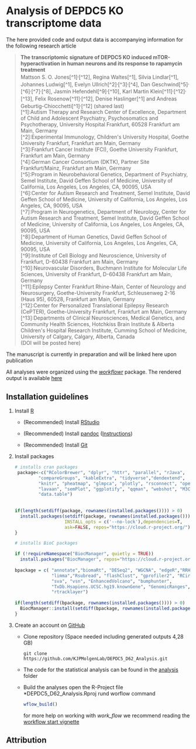 # Analysis of DEPDC5 KO transcriptome data

The here provided code and output data is accompanying information for the following research article 

> **The transcriptomic signature of DEPDC5 KO induced mTOR-hyperactivation in human neurons and its response to rapamycin treatment**
><br> 
>Mattson S. O. Jones[^1]<sup>,</sup>[^12], Regina Waltes[^1], Silvia Lindlar[^1], Johannes Ludwig[^1], Evelyn Ullrich[^2]<sup>,</sup>[^3]<sup>,</sup>[^4], Dan Geschwind[^5]<sup>,</sup>[^6]<sup>,</sup>[^7]<sup>,</sup>[^8], Jasmin Hefendehl[^9]<sup>,</sup>[^10], Karl Martin Klein[^11]<sup>,</sup>[^12]<sup>,</sup>[^13], Felix Rosenow[^11]<sup>,</sup>[^12], Denise Haslinger[^1] and Andreas Geburtig-Chiocchetti[^1]<sup>,</sup>[^12] (shared last)
><br>[^1]:Autism Therapy and Research Center of Excellence, Department of Child and Adolescent Psychiatry, Psychosomatics and Psychotherapy, University Hospital Frankfurt, 60528 Frankfurt am Main, Germany
><br>[^2]:Experimental Immunology, Children's University Hospital, Goethe University Frankfurt, Frankfurt am Main, Germany
><br>[^3]:Frankfurt Cancer Institute (FCI), Goethe University Frankfurt, Frankfurt am Main, Germany
><br>[^4]:German Cancer Consortium (DKTK), Partner Site Frankfurt/Mainz, Frankfurt am Main, Germany
><br>[^5]:Program in Neurobehavioral Genetics, Department of Psychiatry, Semel Institute, David Geffen School of Medicine, University of California, Los Angeles, Los Angeles, CA, 90095, USA
><br>[^6]:Center for Autism Research and Treatment, Semel Institute, David Geffen School of Medicine, University of California, Los Angeles, Los Angeles, CA, 90095, USA
><br>[^7]:Program in Neurogenetics, Department of Neurology, Center for Autism Research and Treatment, Semel Institute, David Geffen School of Medicine, University of California, Los Angeles, Los Angeles, CA, 90095, USA
><br>[^8]:Department of Human Genetics, David Geffen School of Medicine, University of California, Los Angeles, Los Angeles, CA, 90095, USA
><br>[^9]:Institute of Cell Biology and Neuroscience, University of Frankfurt, D-60438 Frankfurt am Main, Germany
><br>[^10]:Neurovascular Disorders, Buchmann Institute for Molecular Life Sciences, University of Frankfurt, D-60438 Frankfurt am Main, Germany
><br>[^11]:Epilepsy Center Frankfurt Rhine-Main, Center of Neurology and Neurosurgery, Goethe-University Frankfurt, Schleusenweg 2-16 (Haus 95), 60528, Frankfurt am Main, Germany 
><br>[^12]:Center for Personalized Translational Epilepsy Research (CePTER), Goethe-University Frankfurt, Frankfurt am Main, Germany
><br>[^13]:Departments of Clinical Neurosciences, Medical Genetics, and Community Health Sciences, Hotchkiss Brain Institute & Alberta Children's Hospital Research Institute, Cumming School of Medicine, University of Calgary, Calgary, Alberta, Canada
><br>(DOI will be posted here)

The manuscript is currently in preparation and will be linked here upon publication

All analyses were organized using the [*workflowr*](https://github.com/workflowr/workflowr) package. 
The rendered output is available [here](https://kjpmolgenlab.github.io/DEPDC5_D62_Analysis/)


## Installation guidelines


1. Install [R][r]

    * (Recommended) Install [RStudio][rstudio]

    * (Recommended) Install [pandoc][] ([Instructions][pandoc-install])

    * (Recommended) Install [Git][git]


2. Install packages


    ```r
    # installs cran packages
     package<-c("RColorBrewer", "dplyr", "httr", "parallel", "rJava",
             "compareGroups", "kableExtra", "tidyverse","dendextend",
             "knitr", "pheatmap", "glmpca", "plotly", "rsconnect", "openxlsx",
             "lavaan", "semPlot", "ggplotify", "qqman", "webshot", "M3C",
             "data.table")
  
  
    if(length(setdiff(package, rownames(installed.packages()))) > 0)	{
      install.packages(setdiff(package, rownames(installed.packages())),
                       INSTALL_opts = c('--no-lock'),dependencies=T,
                       ask=FALSE, repos="https://cloud.r-project.org/")
    }
    
    # installs BioC packages
    
    if (!requireNamespace("BiocManager", quietly = TRUE))
      install.packages("BiocManager", repos="https://cloud.r-project.org/")
  
    bpackage = c( "annotate","biomaRt", "DESeq2", "WGCNA", "edgeR","RRHO",
                  "limma","Rsubread", "flashClust", "gprofiler2", "RCircos",
                  "sva", "vsn", "EnhancedVolcano", "bumphunter",
                  "TxDb.Hsapiens.UCSC.hg19.knownGene", "GenomicRanges", "Gviz",
                  "rtracklayer")
  
    if(length(setdiff(bpackage, rownames(installed.packages()))) > 0)	{
      BiocManager::install(setdiff(bpackage, rownames(installed.packages())))
    }
    ```
    
3. Create an account on [GitHub][gh]
    
    * Clone repository (Space needed including generated outputs 4,28 GB)
      ```shell
      git clone https://github.com/KJPMolgenLab/DEPDC5_D62_Analysis.git
      ```
    
    * The code for the statistical analysis can be found in the [analysis](https://github.com/KJPMolgenLab/DEPDC5_D62_Analysis/tree/main/analysis) folder
    
    * Build the analyses 
      open the R-Project file *DEPDC5_D62_Analysis.Rproj
      rund worflow command 
      ```r
      wflow_build()
      ```
      for more help on working with *work_flow* we recommend reading the [workflow start vignette][vig-start]
      
      
      



## Attribution



[gh]: https://github.com
[git]: https://git-scm.com/
[r]: https://cran.r-project.org
[rstudio]: https://www.rstudio.com/products/rstudio/download/
[pandoc]: https://pandoc.org/
[pandoc-install]: https://pandoc.org/installing.html
[vig-start]: https://workflowr.github.io/workflowr/articles/wflow-01-getting-started.html



